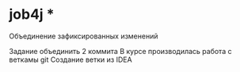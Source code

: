 # job4j  *

Объединение зафиксированных изменений

Задание объединить 2 коммита
В курсе производилась работа с веткамы git
Создание ветки из IDEA